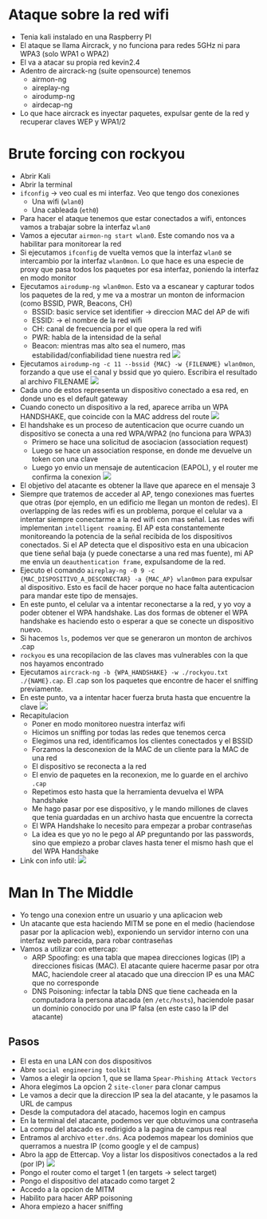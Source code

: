 # Ataque sobre la red wifi
- Tenia kali instalado en una Raspberry PI
- El ataque se llama Aircrack, y no funciona para redes 5GHz ni para WPA3 (solo WPA1 o WPA2)
- El va a atacar su propia red kevin2.4
- Adentro de aircrack-ng (suite opensource) tenemos
	- airmon-ng
	- aireplay-ng
	- airodump-ng
	- airdecap-ng
- Lo que hace aircrack es inyectar paquetes, expulsar gente de la red y recuperar claves WEP y WPA1/2
# Brute forcing con rockyou
- Abrir Kali
- Abrir la terminal
- `ifconfig` -> veo cual es mi interfaz. Veo que tengo dos conexiones
	- Una wifi (`wlan0`)
	- Una cableada (`eth0`)
- Para hacer el ataque tenemos que estar conectados a wifi, entonces vamos a trabajar sobre la interfaz `wlan0`
- Vamos a ejecutar `airmon-ng start wlan0`. Este comando nos va a habilitar para monitorear la red
- Si ejecutamos `ifconfig` de vuelta vemos que la interfaz `wlan0` se intercambio por la interfaz `wlan0mon`. Lo que hace es una especie de proxy que pasa todos los paquetes por esa interfaz, poniendo la interfaz en modo monitor
- Ejecutamos `airodump-ng wlan0mon`. Esto va a escanear y capturar todos los paquetes de la red, y me va a mostrar un monton de informacion (como BSSID, PWR, Beacons, CH)
	- BSSID: basic service set identifier -> direccion MAC del AP de wifi
	- ESSID: -> el nombre de la red wifi
	- CH: canal de frecuencia por el que opera la red wifi
	- PWR: habla de la intensidad de la señal
	- Beacon: mientras mas alto sea el numero, mas estabilidad/confiabilidad tiene nuestra red
![](Pasted%20image%2020240502184007.png)
- Ejecutamos `airodump-ng -c 11 --bssid {MAC} -w {FILENAME} wlan0mon`, forzando a que use el canal y bssid que yo quiero. Escribira el resultado al archivo FILENAME
![](Pasted%20image%2020240502184116.png)
- Cada uno de estos representa un dispositivo conectado a esa red, en donde uno es el default gateway
- Cuando conecto un dispositivo a la red, aparece arriba un WPA HANDSHAKE, que coincide con la MAC address del route
![](Pasted%20image%2020240502184515.png)
- El handshake es un proceso de autenticacion que ocurre cuando un dispositivo se conecta a una red WPA/WPA2 (no funciona para WPA3)
	- Primero se hace una solicitud de asociacion (association request)
	- Luego se hace un association response, en donde me devuelve un token con una clave
	- Luego yo envio un mensaje de autenticacion (EAPOL), y el router me confirma la conexion
![](Pasted%20image%2020240502184402.png)
- El objetivo del atacante es obtener la llave que aparece en el mensaje 3
- Siempre que tratemos de acceder al AP, tengo conexiones mas fuertes que otras (por ejemplo, en un edificio me llegan un monton de redes). El overlapping de las redes wifi es un problema, porque el celular va a intentar siempre conectarme a la red wifi con mas señal. Las redes wifi implementan `intelligent roaming`. El AP esta constantemente monitoreando la potencia de la señal recibida de los dispositivos conectados. Si el AP detecta que el dispositivo esta en una ubicacion que tiene señal baja (y puede conectarse a una red mas fuente), mi AP me envia un `deauthentication frame`, expulsandome de la red.
- Ejecuto el comando `aireplay-ng -0 9 -c {MAC_DISPOSITIVO_A_DESCONECTAR} -a {MAC_AP} wlan0mon` para expulsar al dispositivo. Esto es facil de hacer porque no hace falta autenticacion para mandar este tipo de mensajes.
- En este punto, el celular va a intentar reconectarse a la red, y yo voy a poder obtener el WPA handshake. Las dos formas de obtener el WPA handshake es haciendo esto o esperar a que se conecte un dispositivo nuevo.
- Si hacemos `ls`, podemos ver que se generaron un monton de archivos .cap
- `rockyou` es una recopilacion de las claves mas vulnerables con la que nos hayamos encontrado
- Ejecutamos `aircrack-ng -b {WPA_HANDSHAKE} -w ./rockyou.txt ./{NAME}.cap`. El .cap son los paquetes que encontre de hacer el sniffing previamente.
- En este punto, va a intentar hacer fuerza bruta hasta que encuentre la clave
![](Pasted%20image%2020240502190327.png)
- Recapitulacion
	- Poner en modo monitoreo nuestra interfaz wifi
	- Hicimos un sniffing por todas las redes que tenemos cerca
	- Elegimos una red, identificamos los clientes conectados y el BSSID
	- Forzamos la desconexion de la MAC de un cliente para la MAC de una red
	- El dispositivo se reconecta a la red
	- El envio de paquetes en la reconexion, me lo guarde en el archivo `.cap`
	- Repetimos esto hasta que la herramienta devuelva el WPA handshake
	- Me hago pasar por ese dispositivo, y le mando millones de claves que tenia guardadas en un archivo hasta que encuentre la correcta
	- El WPA Handshake lo necesito para empezar a probar contraseñas
	- La idea es que yo no le pego al AP preguntando por las passwords, sino que empiezo a probar claves hasta tener el mismo hash que el del WPA Handshake
- Link con info util:
![](Pasted%20image%2020240502191410.png)

# Man In The Middle
- Yo tengo una conexion entre un usuario y una aplicacion web
- Un atacante que esta haciendo MITM se pone en el medio (haciendose pasar por la aplicacion web), exponiendo un servidor interno con una interfaz web parecida, para robar contraseñas
- Vamos a utilizar con ettercap:
	- ARP Spoofing: es una tabla que mapea direcciones logicas (IP) a direcciones fisicas (MAC). El atacante quiere hacerme pasar por otra MAC, haciendole creer al atacado que una direccion IP es una MAC que no corresponde
	- DNS Poisoning: infectar la tabla DNS que tiene cacheada en la computadora la persona atacada (en `/etc/hosts`), haciendole pasar un dominio conocido por una IP falsa (en este caso la IP del atacante)
## Pasos
- El esta en una LAN con dos dispositivos
- Abre `social engineering toolkit`
- Vamos a elegir la opcion 1, que se llama `Spear-Phishing Attack Vectors`
- Ahora elegimos La opcion 2 `site-cloner` para clonar campus
- Le vamos a decir que la direccion IP sea la del atacante, y le pasamos la URL de campus
- Desde la computadora del atacado, hacemos login en campus
- En la terminal del atacante, podemos ver que obtuvimos una contraseña
- La compu del atacado es redirigido a la pagina de campus real
- Entramos al archivo `etter.dns`. Aca podemos mapear los dominios que querramos a nuestra IP (como google y el de campus)
- Abro la app de Ettercap. Voy a listar los dispositivos conectados a la red (por IP)
![](Pasted%20image%2020240502192752.png)
- Pongo el router como el target 1 (en targets -> select target)
- Pongo el dispositivo del atacado como target 2
- Accedo a la opcion de MITM
- Habilito para hacer ARP poisoning
- Ahora empiezo a hacer sniffing